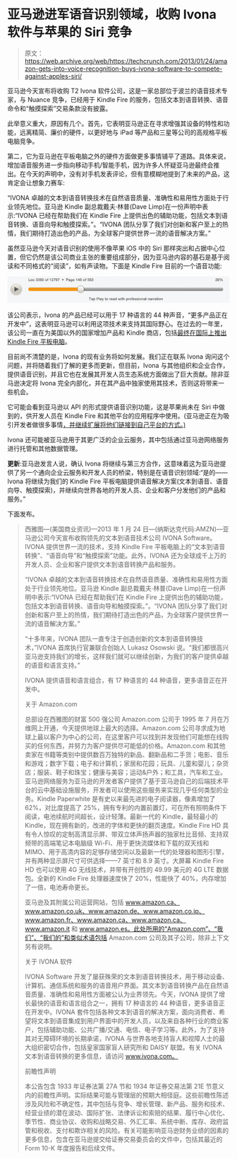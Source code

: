 # 亚马逊进军语音识别领域，收购 Ivona 软件与苹果的 Siri  竞争

> 原文：<https://web.archive.org/web/https://techcrunch.com/2013/01/24/amazon-gets-into-voice-recognition-buys-ivona-software-to-compete-against-apples-siri/>

亚马逊今天宣布将收购 T2 Ivona 软件公司，这是一家总部位于波兰的语音技术专家，与 Nuance 竞争，已经用于 Kindle Fire 的服务，包括文本到语音转换、语音命令和“触摸探索”交易条款没有披露。

此举意义重大，原因有几个。首先，它表明亚马逊正在寻求增强其设备的特性和功能，远离精简、廉价的硬件，以更好地与 iPad 等产品和三星等公司的高规格平板电脑竞争。

第二，它为亚马逊在平板电脑之外的硬件方面做更多事情铺平了道路。具体来说，增加语音服务进一步指向移动手机/智能手机，因为许多人怀疑亚马逊最终会推出。在今天的声明中，没有对手机发表评论，但有意模糊地提到了未来的产品，这肯定会让想象力赛车:

“IVONA 卓越的文本到语音转换技术在自然语音质量、准确性和易用性方面处于行业领先地位。亚马逊 Kindle 副总裁戴夫·林普(Dave Limp)在一份声明中表示:“IVONA 已经在帮助我们在 Kindle Fire 上提供出色的辅助功能，包括文本到语音转换、语音向导和触摸探索。”。“IVONA 团队分享了我们对创新和客户至上的热情，我们期待打造出色的产品，为全球客户提供世界一流的语音解决方案。”

虽然亚马逊今天对语音识别的使用不像苹果 iOS 中的 Siri 那样突出和占据中心位置，但它仍然是该公司商业主张的重要组成部分，因为亚马逊内容的基石是基于阅读和不同格式的“阅读”，如有声读物。下面是 Kindle Fire 目前的一个语音功能:

![amazon voice feature](img/9212d1c7c48de22fc2ab17e068b79d57.png)

该公司表示，Ivona 的产品已经可以用于 17 种语言的 44 种声音，“更多产品正在开发中”，这表明亚马逊可以利用这项技术来支持其国际野心。在过去的一年里，该公司一直在为美国以外的国家增加产品和 Kindle 商店，包括[最终在国际上推出 Kindle Fire 平板电脑](https://web.archive.org/web/20230406221050/https://techcrunch.com/2012/09/06/amazon-announces-first-kindle-fire-tablets-outside-of-the-u-s-starting-at-129-in-uk/)。

目前尚不清楚的是，Ivona 的现有业务将如何发展。我们正在联系 Ivona 询问这个问题，并将随着我们了解的更多而更新，但目前，Ivona 与其他组织和企业合作，提供语音识别，并且它也在发展其开发人员生态系统方面做出了巨大贡献。除非亚马逊决定将 Ivona 完全内部化，并在其产品中独家使用其技术，否则这将带来一些机会。

它可能会看到亚马逊以 API 的形式提供语音识别功能，这是苹果尚未在 Siri 中做到的，供开发人员在 Kindle Fire 和其他平台的应用程序中使用。(亚马逊正在为吸引开发者做很多事情[，并继续扩展将他们链接到自己平台的方式。)](https://web.archive.org/web/20230406221050/https://techcrunch.com/2013/01/22/amazon-extends-its-in-app-purchasing-option-to-mac-pc-and-web-based-games/)

Ivona 还可能被亚马逊用于其更广泛的企业云服务，其中包括通过亚马逊网络服务进行托管和其他数据管理。

**更新**:亚马逊发言人说，确认 Ivona 将继续与第三方合作，这意味着这为亚马逊提供了另一个通向企业云服务和开发人员的桥梁，特别是在语音识别领域:“是的——Ivona 将继续为我们的 Kindle Fire 平板电脑提供语音解决方案(文本到语音、语音向导、触摸探索)，并继续向世界各地的开发人员、企业和客户分发他们的产品和服务。”

下面发布。

> 西雅图—(美国商业资讯)—2013 年 1 月 24 日—(纳斯达克代码:AMZN)—亚马逊公司今天宣布收购领先的文本到语音技术公司 IVONA Software。IVONA 提供世界一流的技术，支持 Kindle Fire 平板电脑上的“文本到语音转换”、“语音向导”和“触摸探索”功能。此外，IVONA 还为全球成千上万的开发人员、企业和客户提供文本到语音转换产品和服务。
> 
> “IVONA 卓越的文本到语音转换技术在自然语音质量、准确性和易用性方面处于行业领先地位。亚马逊 Kindle 副总裁戴夫·林普(Dave Limp)在一份声明中表示:“IVONA 已经在帮助我们在 Kindle Fire 上提供出色的辅助功能，包括文本到语音转换、语音向导和触摸探索。”。“IVONA 团队分享了我们对创新和客户至上的热情，我们期待打造出色的产品，为全球客户提供世界一流的语音解决方案。”
> 
> “十多年来，IVONA 团队一直专注于创造创新的文本到语音转换技术，”IVONA 首席执行官兼联合创始人 Lukasz Osowski 说。“我们都很高兴亚马逊支持我们的增长，这样我们就可以继续创新，为我们的客户提供卓越的语音和语言支持。”
> 
> IVONA 提供语音和语言组合，有 17 种语言的 44 种语音，更多语音正在开发中。
> 
> 关于 Amazon.com
> 
> 总部设在西雅图的财富 500 强公司 Amazon.com 公司于 1995 年 7 月在万维网上开通，今天提供地球上最大的选择。Amazon.com 公司寻求成为地球上最以客户为中心的公司，在这里客户可以找到并发现他们可能想在线购买的任何东西，并努力为客户提供尽可能低的价格。Amazon.com 和其他卖家在书籍等类别中提供数百万独特的新品、翻新品和二手货；电影、音乐和游戏；数字下载；电子和计算机；家居和花园；玩具、儿童和婴儿；杂货店；服装、鞋子和珠宝；健康与美容；运动&户外；和工具，汽车和工业。亚马逊网络服务为亚马逊的开发者客户提供了基于亚马逊自己的后端技术平台的云中基础设施服务，开发者可以使用这些服务来实现几乎任何类型的业务。Kindle Paperwhite 是有史以来最先进的电子阅读器，像素增加了 62%，对比度提高了 25%，拥有专利的内置前置灯，可在所有照明条件下阅读，电池续航时间超长，设计轻薄。最新一代的 Kindle，最轻最小的 Kindle，现在拥有新的，改进的字体和更快的翻页速度。Kindle Fire HD 具有令人惊叹的定制高清显示屏、带双立体声扬声器的独家杜比音频、支持双频带的高端笔记本电脑级 Wi-Fi、用于更快流媒体和下载的双天线和 MIMO、用于高清内容的足够存储空间以及最新一代的处理器和图形引擎，并有两种显示屏尺寸可供选择——7 英寸和 8.9 英寸。大屏幕 Kindle Fire HD 也可以使用 4G 无线技术，并带有开创性的 49.99 美元的 4G LTE 数据包。全新的 Kindle Fire 处理器速度快了 20%，性能快了 40%，内存增加了一倍，电池寿命更长。
> 
> 亚马逊及其附属公司运营网站，包括 www.amazon.ca、www.amazon.co.uk、www.amazon.de、www.amazon.co.jp、www.amazon.fr、www.amazon.ca、www.amazon.ca、www.amazon.it 和 www.amazon.es。此处所用的“Amazon.com”、“我们”、“我们的”和类似术语包括 Amazon.com 公司及其子公司，除非上下文另有说明。
> 
> 关于 IVONA 软件
> 
> IVONA Software 开发了屡获殊荣的文本到语音转换技术，用于移动设备、计算机、通信系统和服务的语音用户界面。其文本到语音转换产品在自然语音质量、准确性和易用性方面被公认为业界领先。今天，IVONA 提供了增长最快的语音和语言组合之一，拥有 17 种语言的 44 种语音，更多语音正在开发中。IVONA 套件包括各种文本到语音的解决方案，面向消费者、希望将文本到语音集成到用户界面中的开发人员，以及来自各种行业的商业客户，包括辅助功能、公共广播/交通、电信、电子学习等。此外，为了支持其对无障碍环境的长期承诺，IVONA 与世界各地支持盲人和视障人士的最大组织密切合作，包括皇家国家盲人研究所和 DAISY 联盟。有关 IVONA 文本到语音转换的更多信息，请访问 www.ivona.com。
> 
> 前瞻性声明
> 
> 本公告包含 1933 年证券法第 27A 节和 1934 年证券交易法第 21E 节意义内的前瞻性声明。实际结果可能与管理层的预期大相径庭。这些前瞻性陈述涉及风险和不确定性，其中包括与竞争、增长管理、新产品、服务和技术、经营业绩的潜在波动、国际扩张、法律诉讼和索赔的结果、履行中心优化、季节性、商业协议、收购和战略交易、外汇汇率、系统中断、库存、政府监管和税收、支付和欺诈相关的风险。有关可能影响亚马逊财务业绩的因素的更多信息，包含在亚马逊提交给证券交易委员会的文件中，包括其最近的 Form 10-K 年度报告和后续文件。